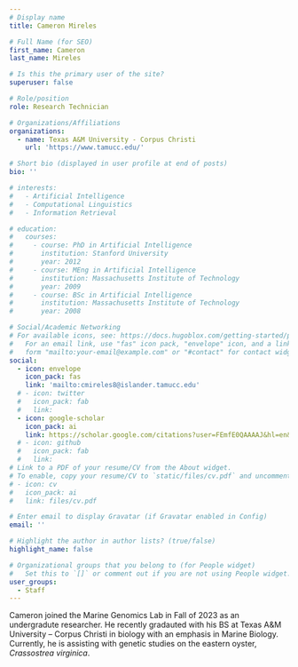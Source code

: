 ```yaml
---
# Display name
title: Cameron Mireles

# Full Name (for SEO)
first_name: Cameron 
last_name: Mireles

# Is this the primary user of the site?
superuser: false

# Role/position
role: Research Technician

# Organizations/Affiliations
organizations:
  - name: Texas A&M University - Corpus Christi
    url: 'https://www.tamucc.edu/'

# Short bio (displayed in user profile at end of posts)
bio: ''

# interests:
#   - Artificial Intelligence
#   - Computational Linguistics
#   - Information Retrieval

# education:
#   courses:
#     - course: PhD in Artificial Intelligence
#       institution: Stanford University
#       year: 2012
#     - course: MEng in Artificial Intelligence
#       institution: Massachusetts Institute of Technology
#       year: 2009
#     - course: BSc in Artificial Intelligence
#       institution: Massachusetts Institute of Technology
#       year: 2008

# Social/Academic Networking
# For available icons, see: https://docs.hugoblox.com/getting-started/page-builder/#icons
#   For an email link, use "fas" icon pack, "envelope" icon, and a link in the
#   form "mailto:your-email@example.com" or "#contact" for contact widget.
social:
  - icon: envelope
    icon_pack: fas
    link: 'mailto:cmireles8@islander.tamucc.edu'
  # - icon: twitter
  #   icon_pack: fab
  #   link: 
  - icon: google-scholar
    icon_pack: ai
    link: https://scholar.google.com/citations?user=FEmfE0QAAAAJ&hl=en&oi=sra
  # - icon: github
  #   icon_pack: fab
  #   link: 
# Link to a PDF of your resume/CV from the About widget.
# To enable, copy your resume/CV to `static/files/cv.pdf` and uncomment the lines below.
# - icon: cv
#   icon_pack: ai
#   link: files/cv.pdf

# Enter email to display Gravatar (if Gravatar enabled in Config)
email: ''

# Highlight the author in author lists? (true/false)
highlight_name: false

# Organizational groups that you belong to (for People widget)
#   Set this to `[]` or comment out if you are not using People widget.
user_groups:
  - Staff
---
```


Cameron joined the Marine Genomics Lab in Fall of 2023 as an undergradute researcher. He recently gradauted with his BS at Texas A&M University – Corpus Christi in biology with an emphasis in Marine Biology.  Currently, he is assisting with genetic studies on the eastern oyster, *Crassostrea virginica*.

